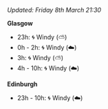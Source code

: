 *Updated: Friday 8th March 21:30*

**Glasgow**

* 23h: :cyclone: Windy (:partly_sunny:)
* 0h - 2h: :cyclone: Windy (:cloud:)
* 3h: :cyclone: Windy (:partly_sunny:)
* 4h - 10h: :cyclone: Windy (:cloud:)

**Edinburgh**

* 23h - 10h: :cyclone: Windy (:cloud:)
